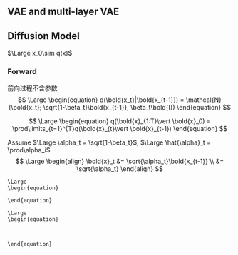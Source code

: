







## VAE and multi-layer VAE



## Diffusion Model

$\Large x_0\sim q(x)$

### Forward

前向过程不含参数
$$
\Large
\begin{equation}
q(\bold{x_t}|\bold{x_{t-1}}) = \mathcal{N}(\bold{x_t}; \sqrt{1-\beta_t}\bold{x_{t-1}}, \beta_t\bold{I})
\end{equation}
$$

$$
\Large
\begin{equation}
q(\bold{x}_{1:T}\vert \bold{x}_0) = \prod\limits_{t=1}^{T}q(\bold{x}_{t}\vert \bold{x}_{t-1})
\end{equation}
$$





Assume $\Large \alpha_t = \sqrt{1-\beta_t}$, $\Large \hat{\alpha}_t = \prod\alpha_i$
$$
\Large
\begin{align}
\bold{x}_t &= \sqrt{\alpha_t}\bold{x_{t-1}} \\
&= \sqrt{\alpha_t}
\end{align}
$$















```
\Large
\begin{equation}

\end{equation}
```




























```
\Large
\begin{equation}



\end{equation}
```

